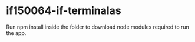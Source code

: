 # if150064-if-terminalas

Run npm install inside the folder to download node modules required to run the app.
